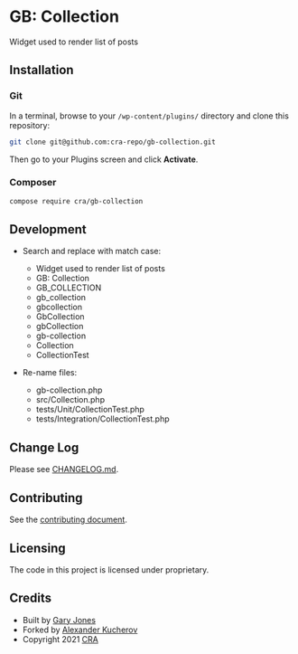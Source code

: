 # GB: Collection

Widget used to render list of posts

## Installation

### Git

In a terminal, browse to your `/wp-content/plugins/` directory and clone this repository:

~~~sh
git clone git@github.com:cra-repo/gb-collection.git
~~~

Then go to your Plugins screen and click __Activate__.

### Composer

~~~sh
compose require cra/gb-collection
~~~

## Development

 - Search and replace with match case:
    - Widget used to render list of posts
	- GB: Collection
	- GB_COLLECTION
	- gb_collection
	- gbcollection
	- GbCollection
	- gbCollection
	- gb-collection
	- Collection
	- CollectionTest
	 
 - Re-name files: 
    - gb-collection.php
	- src/Collection.php
	- tests/Unit/CollectionTest.php
	- tests/Integration/CollectionTest.php

## Change Log

Please see [CHANGELOG.md](CHANGELOG.md).

## Contributing

See the [contributing document](.github/CONTRIBUTING.md).

## Licensing

The code in this project is licensed under proprietary.

## Credits

- Built by [Gary Jones](https://twitter.com/GaryJ)  
- Forked by [Alexander Kucherov](https://github.com/Zinkutal)
- Copyright 2021 [CRA](https://www.cyberriskalliance.com)
